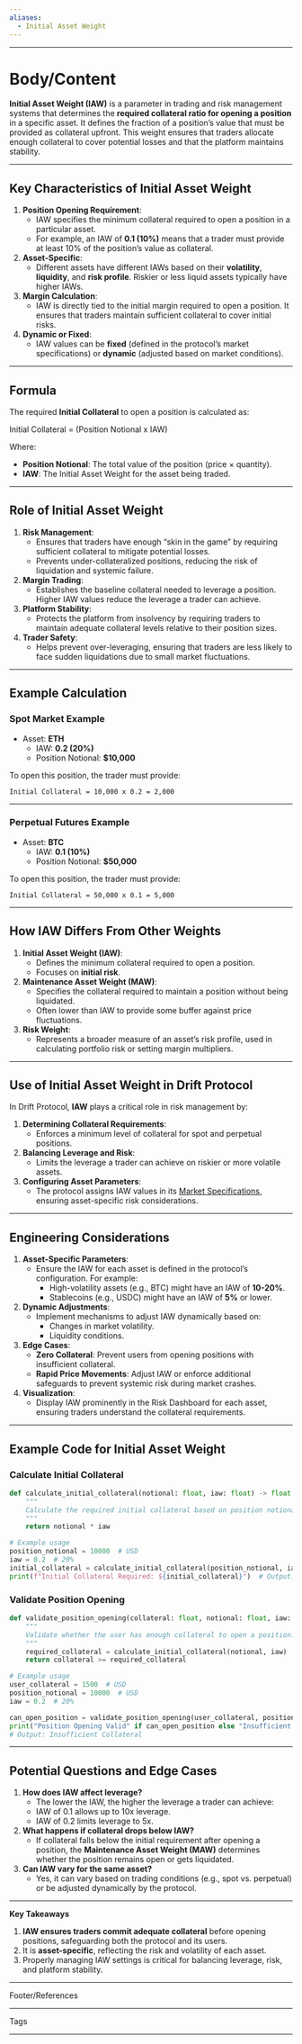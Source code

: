 ```yaml
---
aliases:
  - Initial Asset Weight
---
```

___
# Body/Content

**Initial Asset Weight (IAW)** is a parameter in trading and risk management systems that determines the **required collateral ratio for opening a position** in a specific asset. It defines the fraction of a position’s value that must be provided as collateral upfront. This weight ensures that traders allocate enough collateral to cover potential losses and that the platform maintains stability.

---
## **Key Characteristics of Initial Asset Weight**

1. **Position Opening Requirement**:
	 - IAW specifies the minimum collateral required to open a position in a particular asset.
	 - For example, an IAW of **0.1 (10%)** means that a trader must provide at least 10% of the position’s value as collateral.
2. **Asset-Specific**:
	 - Different assets have different IAWs based on their **volatility**, **liquidity**, and **risk profile**. Riskier or less liquid assets typically have higher IAWs.
3. **Margin Calculation**:
	 - IAW is directly tied to the initial margin required to open a position. It ensures that traders maintain sufficient collateral to cover initial risks.
4. **Dynamic or Fixed**:
	 - IAW values can be **fixed** (defined in the protocol’s market specifications) or **dynamic** (adjusted based on market conditions).

---
## **Formula**

The required **Initial Collateral** to open a position is calculated as:

Initial Collateral = (Position Notional x IAW)

Where:
- **Position Notional**: The total value of the position (price × quantity).
- **IAW**: The Initial Asset Weight for the asset being traded.

---
## **Role of Initial Asset Weight**

1. **Risk Management**:
	 - Ensures that traders have enough “skin in the game” by requiring sufficient collateral to mitigate potential losses.
	 - Prevents under-collateralized positions, reducing the risk of liquidation and systemic failure.
2. **Margin Trading**:
	 - Establishes the baseline collateral needed to leverage a position. Higher IAW values reduce the leverage a trader can achieve.
3. **Platform Stability**:
	 - Protects the platform from insolvency by requiring traders to maintain adequate collateral levels relative to their position sizes.
4. **Trader Safety**:
	 - Helps prevent over-leveraging, ensuring that traders are less likely to face sudden liquidations due to small market fluctuations.

---
## **Example Calculation**

### **Spot Market Example**
 - Asset: **ETH**
	 - IAW: **0.2 (20%)**
	 - Position Notional: **$10,000**

To open this position, the trader must provide:

`Initial Collateral = 10,000 x 0.2 = 2,000`

---
### **Perpetual Futures Example**
 - Asset: **BTC**
	 - IAW: **0.1 (10%)**
	 - Position Notional: **$50,000**

  To open this position, the trader must provide:

`Initial Collateral = 50,000 x 0.1 = 5,000`

---
## **How IAW Differs From Other Weights**

1. **Initial Asset Weight (IAW)**:
	 - Defines the minimum collateral required to open a position.
	 - Focuses on **initial risk**.
2. **Maintenance Asset Weight (MAW)**:
	 - Specifies the collateral required to maintain a position without being liquidated.
	 - Often lower than IAW to provide some buffer against price fluctuations.
3. **Risk Weight**:
	 - Represents a broader measure of an asset’s risk profile, used in calculating portfolio risk or setting margin multipliers.

---
## **Use of Initial Asset Weight in Drift Protocol**

In Drift Protocol, **IAW** plays a critical role in risk management by:

1. **Determining Collateral Requirements**:
	 - Enforces a minimum level of collateral for spot and perpetual positions.
2. **Balancing Leverage and Risk**:
	 - Limits the leverage a trader can achieve on riskier or more volatile assets.
3. **Configuring Asset Parameters**:
	 - The protocol assigns IAW values in its [Market Specifications](https://docs.drift.trade/trading/market-specs), ensuring asset-specific risk considerations.

---
## **Engineering Considerations**

1. **Asset-Specific Parameters**:
	 - Ensure the IAW for each asset is defined in the protocol’s configuration. For example:
		 - High-volatility assets (e.g., BTC) might have an IAW of **10-20%**.
		 - Stablecoins (e.g., USDC) might have an IAW of **5%** or lower.
2. **Dynamic Adjustments**:
	 - Implement mechanisms to adjust IAW dynamically based on:
		 - Changes in market volatility.
		 - Liquidity conditions.
3. **Edge Cases**:
	 - **Zero Collateral**: Prevent users from opening positions with insufficient collateral.
	 - **Rapid Price Movements**: Adjust IAW or enforce additional safeguards to prevent systemic risk during market crashes.
4. **Visualization**:
	 - Display IAW prominently in the Risk Dashboard for each asset, ensuring traders understand the collateral requirements.

---
## **Example Code for Initial Asset Weight**

### **Calculate Initial Collateral**
```python
def calculate_initial_collateral(notional: float, iaw: float) -> float:
    """
    Calculate the required initial collateral based on position notional and IAW.
    """
    return notional * iaw

# Example usage
position_notional = 10000  # USD
iaw = 0.2  # 20%
initial_collateral = calculate_initial_collateral(position_notional, iaw)
print(f"Initial Collateral Required: ${initial_collateral}")  # Output: $2000
```

### **Validate Position Opening**
```python
def validate_position_opening(collateral: float, notional: float, iaw: float) -> bool:
    """
    Validate whether the user has enough collateral to open a position.
    """
    required_collateral = calculate_initial_collateral(notional, iaw)
    return collateral >= required_collateral

# Example usage
user_collateral = 1500  # USD
position_notional = 10000  # USD
iaw = 0.2  # 20%

can_open_position = validate_position_opening(user_collateral, position_notional, iaw)
print("Position Opening Valid" if can_open_position else "Insufficient Collateral")
# Output: Insufficient Collateral
```

---
## **Potential Questions and Edge Cases**

1. **How does IAW affect leverage?**
	 - The lower the IAW, the higher the leverage a trader can achieve:
	 - IAW of 0.1 allows up to 10x leverage.
	 - IAW of 0.2 limits leverage to 5x.
2. **What happens if collateral drops below IAW?**
	 - If collateral falls below the initial requirement after opening a position, the **Maintenance Asset Weight (MAW)** determines whether the position remains open or gets liquidated.
3. **Can IAW vary for the same asset?**
	 - Yes, it can vary based on trading conditions (e.g., spot vs. perpetual) or be adjusted dynamically by the protocol.

---
**Key Takeaways**

1. **IAW ensures traders commit adequate collateral** before opening positions, safeguarding both the protocol and its users.
2. It is **asset-specific**, reflecting the risk and volatility of each asset.
3. Properly managing IAW settings is critical for balancing leverage, risk, and platform stability.
___
Footer/References

___
Tags

___